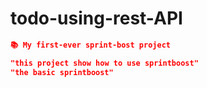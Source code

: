 # todo-using-rest-API

```json 
📚 My first-ever sprint-bost project

"this project show how to use sprintboost"
"the basic sprintboost"
```
